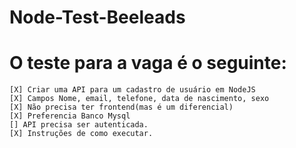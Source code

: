 # Node-Test-Beeleads

# O teste para a vaga é o seguinte:

    [X] Criar uma API para um cadastro de usuário em NodeJS
    [X] Campos Nome, email, telefone, data de nascimento, sexo
    [X] Não precisa ter frontend(mas é um diferencial)
    [X] Preferencia Banco Mysql
    [] API precisa ser autenticada.
    [X] Instruções de como executar.